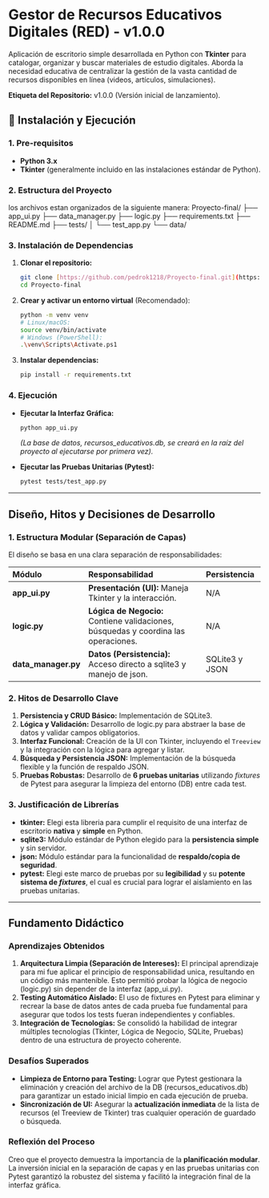 #  Gestor de Recursos Educativos Digitales (RED) - v1.0.0

Aplicación de escritorio simple desarrollada en Python con **Tkinter** para catalogar, organizar y buscar materiales de estudio digitales. Aborda la necesidad educativa de centralizar la gestión de la vasta cantidad de recursos disponibles en línea (videos, artículos, simulaciones).

**Etiqueta del Repositorio:** v1.0.0 (Versión inicial de lanzamiento).

## 🚀 Instalación y Ejecución

### 1. Pre-requisitos

* **Python 3.x**
* **Tkinter** (generalmente incluido en las instalaciones estándar de Python).

### 2. Estructura del Proyecto

 los archivos estan organizados de la siguiente manera:
Proyecto-final/ ├── app_ui.py ├── data_manager.py ├── logic.py ├── requirements.txt ├── README.md
 ├── tests/ │ └── test_app.py └── data/

 ### 3. Instalación de Dependencias

1.  **Clonar el repositorio:**
    ```bash
    git clone [https://github.com/pedrok1218/Proyecto-final.git](https://github.com/pedrok1218/Proyecto-final.git)
    cd Proyecto-final
    ```

2.  **Crear y activar un entorno virtual** (Recomendado):
    ```bash
    python -m venv venv
    # Linux/macOS:
    source venv/bin/activate
    # Windows (PowerShell):
    .\venv\Scripts\Activate.ps1
    ```

3.  **Instalar dependencias:**
    ```bash
    pip install -r requirements.txt
    ```

### 4. Ejecución

* **Ejecutar la Interfaz Gráfica:**
    ```bash
    python app_ui.py
    ```
    *(La base de datos, recursos_educativos.db, se creará en la raíz del proyecto al ejecutarse por primera vez).*

* **Ejecutar las Pruebas Unitarias (Pytest):**
    ```bash
    pytest tests/test_app.py
    ```

***

##  Diseño, Hitos y Decisiones de Desarrollo

### 1. Estructura Modular (Separación de Capas)

El diseño se basa en una clara separación de responsabilidades:

| Módulo | Responsabilidad | Persistencia |
| :--- | :--- | :--- |
| **app_ui.py** | **Presentación (UI):** Maneja Tkinter y la interacción. | N/A |
| **logic.py** | **Lógica de Negocio:** Contiene validaciones, búsquedas y coordina las operaciones. | N/A |
| **data_manager.py** | **Datos (Persistencia):** Acceso directo a sqlite3 y manejo de json. | SQLite3 y JSON |

### 2. Hitos de Desarrollo Clave

1.  **Persistencia y CRUD Básico:** Implementación de SQLite3.
2.  **Lógica y Validación:** Desarrollo de logic.py para abstraer la base de datos y validar campos obligatorios.
3.  **Interfaz Funcional:** Creación de la UI con Tkinter, incluyendo el `Treeview` y la integración con la lógica para agregar y listar.
4.  **Búsqueda y Persistencia JSON:** Implementación de la búsqueda flexible y la función de respaldo JSON.
5.  **Pruebas Robustas:** Desarrollo de **6 pruebas unitarias** utilizando *fixtures* de Pytest para asegurar la limpieza del entorno (DB) entre cada test.

### 3. Justificación de Librerías

* **tkinter:** Elegi esta libreria para cumplir el requisito de una interfaz de escritorio **nativa** y **simple** en Python.
* **sqlite3:** Módulo estándar de Python elegido para la **persistencia simple** y sin servidor.
* **json:** Módulo estándar para la funcionalidad de **respaldo/copia de seguridad**.
* **pytest:** Elegi este marco de pruebas por su **legibilidad** y su **potente sistema de *fixtures***, el cual es crucial para lograr el aislamiento en las pruebas unitarias.

***

## Fundamento Didáctico

### Aprendizajes Obtenidos

1.  **Arquitectura Limpia (Separación de Intereses):** El principal aprendizaje para mi fue aplicar el principio de responsabilidad unica, resultando en un código más mantenible. Esto permitió probar la lógica de negocio (logic.py) sin depender de la interfaz (app_ui.py).
2.  **Testing Automático Aislado:** El uso de fixtures en Pytest para eliminar y recrear la base de datos antes de cada prueba fue fundamental para asegurar que todos los tests fueran independientes y confiables.
3.  **Integración de Tecnologías:** Se consolidó la habilidad de integrar múltiples tecnologías (Tkinter, Lógica de Negocio, SQLite, Pruebas) dentro de una estructura de proyecto coherente.

### Desafíos Superados

* **Limpieza de Entorno para Testing:** Lograr que Pytest gestionara la eliminación y creación del archivo de la DB (recursos_educativos.db) para garantizar un estado inicial limpio en cada ejecución de prueba.
* **Sincronización de UI:** Asegurar la **actualización inmediata** de la lista de recursos (el Treeview de Tkinter) tras cualquier operación de guardado o búsqueda.

### Reflexión del Proceso

Creo que el proyecto demuestra la importancia de la **planificación modular**. La inversión inicial en la separación de capas y en las pruebas unitarias con Pytest garantizó la robustez del sistema y facilitó la integración final de la interfaz gráfica.
